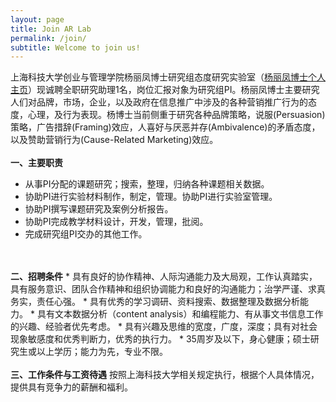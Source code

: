 ```yaml
---
layout: page
title: Join AR Lab
permalink: /join/
subtitle: Welcome to join us!
---
```


上海科技大学创业与管理学院杨丽凤博士研究组态度研究实验室（<a href="http://sem.shanghaitech.edu.cn/2018/0702/c3525a28655/page.htm">杨丽凤博士个人主页</a>）现诚聘全职研究助理1名，岗位汇报对象为研究组PI。杨丽凤博士主要研究人们对品牌，市场，企业，以及政府在信息推广中涉及的各种营销推广行为的态度，心理，及行为表现。杨博士当前侧重于研究各种品牌策略，说服(Persuasion)策略，广告措辞(Framing)效应，人喜好与厌恶并存(Ambivalence)的矛盾态度， 以及赞助营销行为(Cause-Related Marketing)效应。 
<br>
<br>
<b>一、主要职责</b>
* 从事PI分配的课题研究；搜索，整理，归纳各种课题相关数据。
* 协助PI进行实验材料制作，制定，管理。协助PI进行实验室管理。
* 协助PI撰写课题研究及案例分析报告。 
* 协助PI完成教学材料设计，开发，管理，批阅。
* 完成研究组PI交办的其他工作。
<br>
<br>
<b>二、招聘条件</b>
* 具有良好的协作精神、人际沟通能力及大局观，工作认真踏实，具有服务意识、团队合作精神和组织协调能力和良好的沟通能力；治学严谨、求真务实，责任心强。 
* 具有优秀的学习调研、资料搜索、数据整理及数据分析能力。
* 具有文本数据分析（content analysis）和编程能力、有从事文书信息工作的兴趣、经验者优先考虑。
* 具有兴趣及思维的宽度，广度，深度；具有对社会现象敏感度和优秀判断力，优秀的执行力。
* 35周岁及以下，身心健康；硕士研究生或以上学历；能力为先，专业不限。
<br>
<br>
<b>三、工作条件与工资待遇</b>
按照上海科技大学相关规定执行，根据个人具体情况，提供具有竞争力的薪酬和福利。
<br>
<br>
